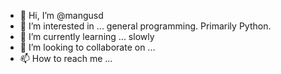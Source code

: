 - 👋 Hi, I’m @mangusd
- 👀 I’m interested in ... general programming. Primarily Python.
- 🌱 I’m currently learning ... slowly
- 💞️ I’m looking to collaborate on ...
- 📫 How to reach me ...

<!---
mangusd/mangusd is a ✨ special ✨ repository because its `README.md` (this file) appears on your GitHub profile.
You can click the Preview link to take a look at your changes.
--->
